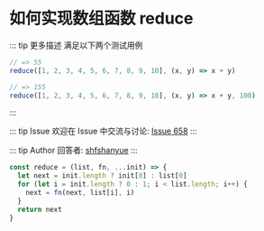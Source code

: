 # 如何实现数组函数 reduce

::: tip 更多描述 
 满足以下两个测试用例

``` js
// => 55
reduce([1, 2, 3, 4, 5, 6, 7, 8, 9, 10], (x, y) => x + y)

// => 155
reduce([1, 2, 3, 4, 5, 6, 7, 8, 9, 10], (x, y) => x + y, 100)
``` 
::: 

::: tip Issue 
 欢迎在 Issue 中交流与讨论: [Issue 658](https://github.com/shfshanyue/Daily-Question/issues/658) 
:::

::: tip Author 
回答者: [shfshanyue](https://github.com/shfshanyue) 
:::

``` js
const reduce = (list, fn, ...init) => {
  let next = init.length ? init[0] : list[0]
  for (let i = init.length ? 0 : 1; i < list.length; i++) {
    next = fn(next, list[i], i)
  }
  return next
}
```